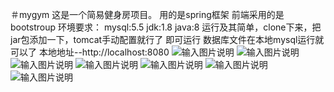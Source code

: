 ＃mygym
这是一个简易健身房项目。
用的是spring框架
前端采用的是bootstroup
环境要求：
      mysql:5.5
      jdk:1.8
      java:8
运行及其简单，clone下来，把jar包添加一下，tomcat手动配置就行了
即可运行
数据库文件在本地mysql运行就可以了
本地地址--http://localhost:8080
![输入图片说明](https://images.gitee.com/uploads/images/2020/1014/164212_c33fde81_8003536.png "屏幕截图.png")
![输入图片说明](https://images.gitee.com/uploads/images/2020/1014/164221_dbb3f35a_8003536.png "屏幕截图.png")
![输入图片说明](https://images.gitee.com/uploads/images/2020/1014/164230_6c12a74b_8003536.png "屏幕截图.png")
![输入图片说明](https://images.gitee.com/uploads/images/2020/1014/164240_c6f25930_8003536.png "屏幕截图.png")
![输入图片说明](https://images.gitee.com/uploads/images/2020/1014/164249_356ac78c_8003536.png "屏幕截图.png")
![输入图片说明](https://images.gitee.com/uploads/images/2020/1014/164300_e08fdbc9_8003536.png "屏幕截图.png")
![输入图片说明](https://images.gitee.com/uploads/images/2020/1014/164309_ca543fae_8003536.png "屏幕截图.png")